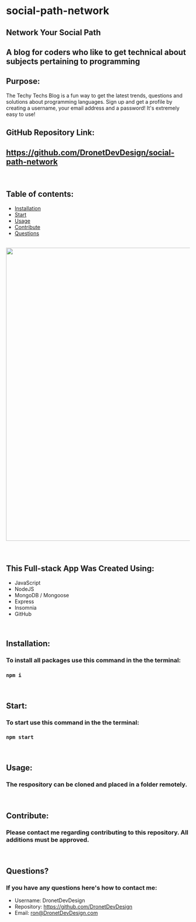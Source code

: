 # social-path-network
## Network Your Social Path

## A blog for coders who like to get technical about subjects pertaining to programming

## Purpose:

The Techy Techs Blog is a fun way to get the latest trends, questions and solutions about programming languages. Sign up and get a profile by creating a username, your email address and a password! It's extremely easy to use!

## GitHub Repository Link:

## https://github.com/DronetDevDesign/social-path-network

<br>

## **Table of contents:**

- [Installation](#installation)
- [Start](#start)
- [Usage](#usage)
- [Contribute](#contribute)
- [Questions](#questions)

<br>
<div align="left">
    <img src="./assets/images/techy-techs-blog-screenshot.jpg" width="800px" /> 
</div>
<br>

<br>

## This Full-stack App Was Created Using:

- JavaScript
- NodeJS
- MongoDB / Mongoose
- Express
- Insomnia
- GitHub

<br>

## Installation:

### To install all packages use this command in the the terminal:

### `npm i`

<br>

## Start:

### To start use this command in the the terminal: 

### `npm start`

<br>

## Usage:

### The respository can be cloned and placed in a folder remotely.

<br>

## Contribute:

### Please contact me regarding contributing to this repository. All additions must be approved.

<br>

## Questions?

### If you have any questions here's how to contact me:

- Username: DronetDevDesign
- Repository: https://github.com/DronetDevDesign
- Email: ron@DronetDevDesign.com

